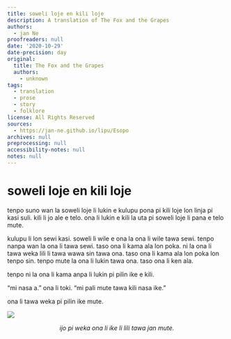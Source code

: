 ```yaml
---
title: soweli loje en kili loje
description: A translation of The Fox and the Grapes
authors:
  - jan Ne
proofreaders: null
date: '2020-10-29'
date-precision: day
original:
  title: The Fox and the Grapes
  authors:
    - unknown
tags:
  - translation
  - prose
  - story
  - folklore
license: All Rights Reserved
sources:
  - https://jan-ne.github.io/lipu/Esopo
archives: null
preprocessing: null
accessibility-notes: null
notes: null
---
```


# soweli loje en kili loje

tenpo suno wan la soweli loje li lukin e kulupu pona pi kili loje lon linja pi kasi suli. kili li jo ale e telo. ona li lukin e kili la uta pi soweli loje li pana e telo mute.

kulupu li lon sewi kasi. soweli li wile e ona la ona li wile tawa sewi. tenpo nanpa wan la ona li tawa sewi. taso ona li kama ala lon poka. ni la ona li tawa weka lili li tawa wawa sin tawa ona. taso ona li kama ala lon poka lon tenpo sin. tenpo mute la ona li lukin tawa ona. taso ona li ken ala.

tenpo ni la ona li kama anpa li lukin pi pilin ike e kili.

“mi nasa a.” ona li toki. “mi pali mute tawa kili nasa ike.”

ona li tawa weka pi pilin ike mute.

![](https://jan-ne.github.io/lipu/Esopo/soweli_loje_en_kili_loje.jpg)

*<p style="text-align: center;">ijo pi weka ona li ike li lili tawa jan mute.</p>*